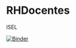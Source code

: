 # RHDocentes
ISEL


[![Binder](https://mybinder.org/badge_logo.svg)](https://mybinder.org/v2/gh/arjoca/RHDocentes.git/HEAD)


